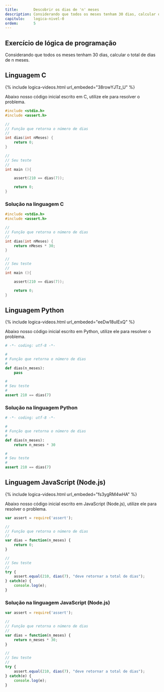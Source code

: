 ```yaml
---
title:       Descobrir os dias de 'n' meses
description: Considerando que todos os meses tenham 30 dias, calcular o total de dias de n meses
capitulo:    logica-nivel-0
ordem:       5
---
```




Exercício de lógica de programação
---

Considerando que todos os meses tenham 30 dias, calcular o total de dias de n meses.



Linguagem C
---

{% include logica-videos.html url_embeded="38rowYJTz_U" %}

Abaixo nosso código inicial escrito em C, utilize ele para resolver o problema.

```c
#include <stdio.h>
#include <assert.h>

//
// Função que retorna o número de dias
//
int dias(int nMeses) {
    return 0;
}

//
// Seu teste
//
int main (){

    assert(210 == dias(7));

    return 0;
}
```



### Solução na linguagem C

```c
#include <stdio.h>
#include <assert.h>

//
// Função que retorna o número de dias
//
int dias(int nMeses) {
    return nMeses * 30;
}

//
// Seu teste
//
int main (){

    assert(210 == dias(7));

    return 0;
}
```



Linguagem Python
---

{% include logica-videos.html url_embeded="eeDw18uIExQ" %}

Abaixo nosso código inicial escrito em Python, utilize ele para resolver o problema.

```python
# -*- coding: utf-8 -*-

#
# Função que retorna o número de dias
#
def dias(n_meses):
    pass

#
# Seu teste
#
assert 210 == dias(7)
```


### Solução na linguagem Python

```python
# -*- coding: utf-8 -*-

#
# Função que retorna o número de dias
#
def dias(n_meses):
    return n_meses * 30

#
# Seu teste
#
assert 210 == dias(7)
```


Linguagem JavaScript (Node.js)
---

{% include logica-videos.html url_embeded="fs3ygRM4wHA" %}

Abaixo nosso código inicial escrito em JavaScript (Node.js), utilize ele para resolver o problema.


```javascript
var assert = require('assert');

//
// Função que retorna o número de dias
//
var dias = function(n_meses) {
    return 0;
}

//
// Seu teste
//
try {
    assert.equal(210, dias(7), "deve retornar a total de dias");
} catch(e) {
    console.log(e);
}
```


### Solução na linguagem JavaScript (Node.js)


```javascript
var assert = require('assert');

//
// Função que retorna o número de dias
//
var dias = function(n_meses) {
    return n_meses * 30;
}

//
// Seu teste
//
try {
    assert.equal(210, dias(7), "deve retornar a total de dias");
} catch(e) {
    console.log(e);
}
```

